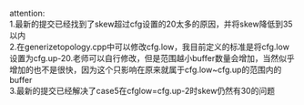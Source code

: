 attention:<br>
1.最新的提交已经找到了skew超过cfg设置的20太多的原因，并将skew降低到35以内  <br>
2.在generizetopology.cpp中可以修改cfg.low，我目前定义的标准是将cfg.low设置为cfg.up-20.老师可以自行修改，但是范围越小buffer数量会增加，当然似乎增加的也不是很快，因为这个只影响在原来就属于cfg.low~cfg.up的范围内的buffer <br>
3.最新的提交已经解决了case5在cfglow=cfg.up-2时skew仍然有30的问题

